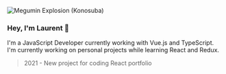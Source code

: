 ![Megumin Explosion (Konosuba)](explosion.gif)

### Hey, I'm Laurent 🖖

I'm a JavaScript Developer currently working with Vue.js and TypeScript. <br/>
I'm currently working on personal projects while learning React and Redux.

<!---
- 👋 Hi, I’m @GrimLaurent
- 👀 I’m interested in ...
- 🌱 I’m currently learning ...
- 💞️ I’m looking to collaborate on ...
- 📫 How to reach me ...
--->

> 2021 - New project for coding React portfolio 

<!---
GrimLaurent/GrimLaurent is a ✨ special ✨ repository because its `README.md` (this file) appears on your GitHub profile.
You can click the Preview link to take a look at your changes.
--->
